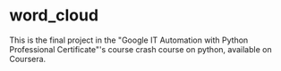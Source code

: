 # word_cloud

This is the final project in the "Google IT Automation with Python Professional Certificate"'s course crash course on python, 
available on Coursera.

